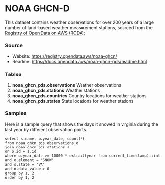 # NOAA GHCN-D

This dataset contains weather observations for over 200 years of a large number
of land-based weather measurement stations, sourced
from the [Registry of Open Data on AWS (RODA)](https://registry.opendata.aws/noaa-ghcn/);

### Source

 * Website: https://registry.opendata.aws/noaa-ghcn/
 * Readme: https://docs.opendata.aws/noaa-ghcn-pds/readme.html

### Tables

 1. **noaa_ghcn_pds.observations** Weather observations
 2. **noaa_ghcn_pds.stations** Weather stations
 3. **noaa_ghcn_pds.countries** Country locations for weather stations
 4. **noaa_ghcn_pds.states** State locations for weather stations

### Samples

Here is a sample query that shows the days it snowed in virginia during the
last year by different observation points.

```
select s.name, o.year_date, count(*)
from noaa_ghcn_pds.observations o
join noaa_ghcn_pds.stations s
on o.id = s.id
where o.year_date >= 10000 * extract(year from current_timestamp)::int
and o.element = 'SNOW'
and s.state = 'VA'
and o.data_value > 0
group by 1, 2
order by 1, 2
```
